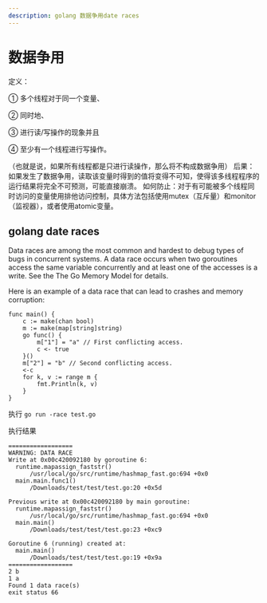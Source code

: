 ```yaml
---
description: golang 数据争用date races
---
```


# 数据争用

定义： 

① 多个线程对于同一个变量、

 ② 同时地、

 ③ 进行读/写操作的现象并且 

④ 至少有一个线程进行写操作。

（也就是说，如果所有线程都是只进行读操作，那么将不构成数据争用） 后果：如果发生了数据争用，读取该变量时得到的值将变得不可知，使得该多线程程序的运行结果将完全不可预测，可能直接崩溃。 如何防止：对于有可能被多个线程同时访问的变量使用排他访问控制，具体方法包括使用mutex（互斥量）和monitor（监视器），或者使用atomic变量。

## golang date races

Data races are among the most common and hardest to debug types of bugs in concurrent systems. A data race occurs when two goroutines access the same variable concurrently and at least one of the accesses is a write. See the The Go Memory Model for details.

Here is an example of a data race that can lead to crashes and memory corruption:

```text
func main() {
    c := make(chan bool)
    m := make(map[string]string)
    go func() {
        m["1"] = "a" // First conflicting access.
        c <- true
    }()
    m["2"] = "b" // Second conflicting access.
    <-c
    for k, v := range m {
        fmt.Println(k, v)
    }
}
```

执行 `go run -race test.go`

执行结果

```text
==================
WARNING: DATA RACE
Write at 0x00c420092180 by goroutine 6:
  runtime.mapassign_faststr()
      /usr/local/go/src/runtime/hashmap_fast.go:694 +0x0
  main.main.func1()
      /Downloads/test/test/test.go:20 +0x5d

Previous write at 0x00c420092180 by main goroutine:
  runtime.mapassign_faststr()
      /usr/local/go/src/runtime/hashmap_fast.go:694 +0x0
  main.main()
      /Downloads/test/test/test.go:23 +0xc9

Goroutine 6 (running) created at:
  main.main()
      /Downloads/test/test/test.go:19 +0x9a
==================
2 b
1 a
Found 1 data race(s)
exit status 66
```

